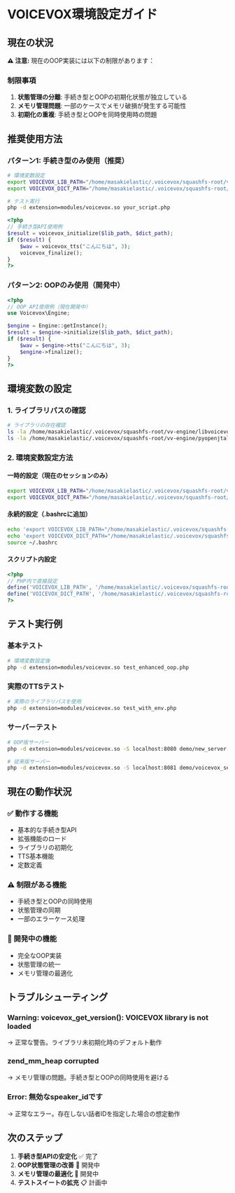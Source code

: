 # VOICEVOX環境設定ガイド

## 現在の状況

**⚠️ 注意:** 現在のOOP実装には以下の制限があります：

### 制限事項
1. **状態管理の分離**: 手続き型とOOPの初期化状態が独立している
2. **メモリ管理問題**: 一部のケースでメモリ破損が発生する可能性
3. **初期化の重複**: 手続き型とOOPを同時使用時の問題

## 推奨使用方法

### **パターン1: 手続き型のみ使用（推奨）**

```bash
# 環境変数設定
export VOICEVOX_LIB_PATH="/home/masakielastic/.voicevox/squashfs-root/vv-engine/libvoicevox_core.so"
export VOICEVOX_DICT_PATH="/home/masakielastic/.voicevox/squashfs-root/vv-engine/pyopenjtalk/open_jtalk_dic_utf_8-1.11"

# テスト実行
php -d extension=modules/voicevox.so your_script.php
```

```php
<?php
// 手続き型API使用例
$result = voicevox_initialize($lib_path, $dict_path);
if ($result) {
    $wav = voicevox_tts("こんにちは", 3);
    voicevox_finalize();
}
?>
```

### **パターン2: OOPのみ使用（開発中）**

```php
<?php
// OOP API使用例（現在開発中）
use Voicevox\Engine;

$engine = Engine::getInstance();
$result = $engine->initialize($lib_path, $dict_path);
if ($result) {
    $wav = $engine->tts("こんにちは", 3);
    $engine->finalize();
}
?>
```

## 環境変数の設定

### **1. ライブラリパスの確認**

```bash
# ライブラリの存在確認
ls -la /home/masakielastic/.voicevox/squashfs-root/vv-engine/libvoicevox_core.so
ls -la /home/masakielastic/.voicevox/squashfs-root/vv-engine/pyopenjtalk/open_jtalk_dic_utf_8-1.11/
```

### **2. 環境変数設定方法**

#### **一時的設定（現在のセッションのみ）**
```bash
export VOICEVOX_LIB_PATH="/home/masakielastic/.voicevox/squashfs-root/vv-engine/libvoicevox_core.so"
export VOICEVOX_DICT_PATH="/home/masakielastic/.voicevox/squashfs-root/vv-engine/pyopenjtalk/open_jtalk_dic_utf_8-1.11"
```

#### **永続的設定（.bashrcに追加）**
```bash
echo 'export VOICEVOX_LIB_PATH="/home/masakielastic/.voicevox/squashfs-root/vv-engine/libvoicevox_core.so"' >> ~/.bashrc
echo 'export VOICEVOX_DICT_PATH="/home/masakielastic/.voicevox/squashfs-root/vv-engine/pyopenjtalk/open_jtalk_dic_utf_8-1.11"' >> ~/.bashrc
source ~/.bashrc
```

#### **スクリプト内設定**
```php
<?php
// PHP内で直接設定
define('VOICEVOX_LIB_PATH', '/home/masakielastic/.voicevox/squashfs-root/vv-engine/libvoicevox_core.so');
define('VOICEVOX_DICT_PATH', '/home/masakielastic/.voicevox/squashfs-root/vv-engine/pyopenjtalk/open_jtalk_dic_utf_8-1.11');
?>
```

## テスト実行例

### **基本テスト**
```bash
# 環境変数設定後
php -d extension=modules/voicevox.so test_enhanced_oop.php
```

### **実際のTTSテスト**
```bash
# 実際のライブラリパスを使用
php -d extension=modules/voicevox.so test_with_env.php
```

### **サーバーテスト**
```bash
# OOP版サーバー
php -d extension=modules/voicevox.so -S localhost:8080 demo/new_server.php

# 従来版サーバー
php -d extension=modules/voicevox.so -S localhost:8081 demo/voicevox_server.php
```

## 現在の動作状況

### **✅ 動作する機能**
- 基本的な手続き型API
- 拡張機能のロード
- ライブラリの初期化
- TTS基本機能
- 定数定義

### **⚠️ 制限がある機能**
- 手続き型とOOPの同時使用
- 状態管理の同期
- 一部のエラーケース処理

### **🚧 開発中の機能**
- 完全なOOP実装
- 状態管理の統一
- メモリ管理の最適化

## トラブルシューティング

### **Warning: voicevox_get_version(): VOICEVOX library is not loaded**
→ 正常な警告。ライブラリ未初期化時のデフォルト動作

### **zend_mm_heap corrupted**
→ メモリ管理の問題。手続き型とOOPの同時使用を避ける

### **Error: 無効なspeaker_idです**
→ 正常なエラー。存在しない話者IDを指定した場合の想定動作

## 次のステップ

1. **手続き型APIの安定化** ✅ 完了
2. **OOP状態管理の改善** 🚧 開発中
3. **メモリ管理の最適化** 🚧 開発中
4. **テストスイートの拡充** 📋 計画中